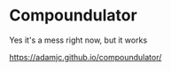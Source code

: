 # Compoundulator

Yes it's a mess right now, but it works

https://adamjc.github.io/compoundulator/

